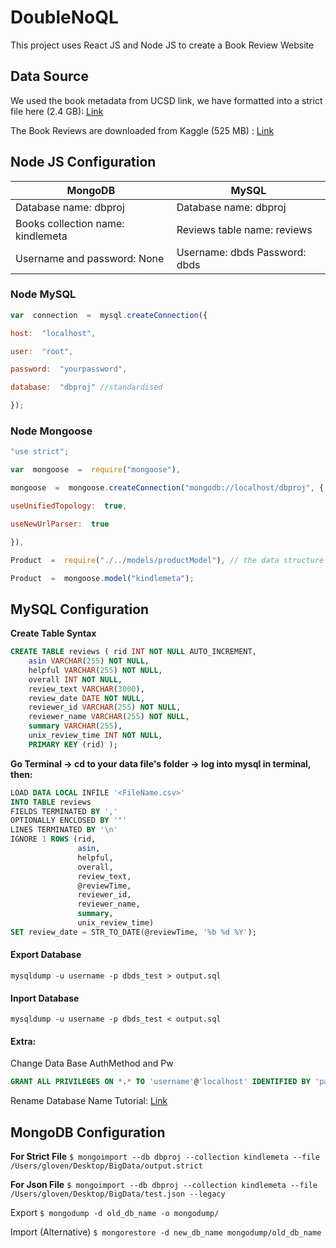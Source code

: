 # DoubleNoQL

This project uses React JS and Node JS to create a Book Review Website

## Data Source
We used the book metadata from UCSD link, we have formatted into a strict file here (2.4 GB):  [Link](https://drive.google.com/file/d/1Ug0MFeDWyPA-g0c5dYmuXDrMmECd6IbT/view?usp=sharing)

The Book Reviews are downloaded from Kaggle (525 MB) : [Link](https://www.kaggle.com/bharadwaj6/kindle-reviews/download)


## Node JS Configuration
| MongoDB  | MySQL  |
|---|---|
| Database name: dbproj  |Database name: dbproj  
|Books collection name: kindlemeta|Reviews table name: reviews  |  
|Username and password: None  |   Username: dbds  Password: dbds|

### Node  MySQL
```javascript
var  connection  =  mysql.createConnection({

host:  "localhost",

user:  "root",

password:  "yourpassword",

database:  "dbproj" //standardised

});
```

### Node Mongoose
```javascript
"use strict";

var  mongoose  =  require("mongoose"),

mongoose  =  mongoose.createConnection("mongodb://localhost/dbproj", {

useUnifiedTopology:  true,

useNewUrlParser:  true

}),

Product  =  require("./../models/productModel"), // the data structure of response

Product  =  mongoose.model("kindlemeta");

```


## MySQL Configuration
**Create Table Syntax**
```sql
CREATE TABLE reviews ( rid INT NOT NULL AUTO_INCREMENT, 
	asin VARCHAR(255) NOT NULL, 
	helpful VARCHAR(255) NOT NULL, 
	overall INT NOT NULL, 
	review_text VARCHAR(3000), 
	review_date DATE NOT NULL, 
	reviewer_id VARCHAR(255) NOT NULL, 
	reviewer_name VARCHAR(255) NOT NULL, 
	summary VARCHAR(255), 
	unix_review_time INT NOT NULL, 
	PRIMARY KEY (rid) );
```
**Go Terminal -> cd to your data file's folder -> log into mysql in terminal, then:**
```sql
LOAD DATA LOCAL INFILE '<FileName.csv>' 
INTO TABLE reviews 
FIELDS TERMINATED BY ',' 
OPTIONALLY ENCLOSED BY '"' 
LINES TERMINATED BY '\n' 
IGNORE 1 ROWS (rid, 
			   asin, 
			   helpful, 
			   overall, 
			   review_text, 
			   @reviewTime, 
			   reviewer_id, 
			   reviewer_name, 
			   summary, 
			   unix_review_time) 
SET review_date = STR_TO_DATE(@reviewTime, '%b %d %Y');
```

#### Export Database
`mysqldump -u username -p dbds_test > output.sql`

#### Inport Database
`mysqldump -u username -p dbds_test < output.sql`

#### Extra:
Change Data Base AuthMethod and Pw
```sql
GRANT ALL PRIVILEGES ON *.* TO 'username'@'localhost' IDENTIFIED BY 'password';
```

Rename Database Name Tutorial: [Link](https://phoenixnap.com/kb/how-to-rename-a-mysql-database)

## MongoDB Configuration
**For Strict File**
`$ mongoimport --db dbproj --collection kindlemeta --file /Users/gloven/Desktop/BigData/output.strict`

**For Json File**
`$ mongoimport --db dbproj --collection kindlemeta --file /Users/gloven/Desktop/BigData/test.json --legacy`

Export
`$ mongodump -d old_db_name -o mongodump/`

Import (Alternative)
`$ mongorestore -d new_db_name mongodump/old_db_name`
